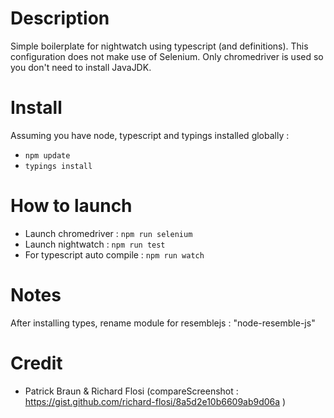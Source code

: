 # Description

Simple boilerplate for nightwatch using typescript (and definitions). This configuration does not make use of Selenium. Only chromedriver is used so you don't need to install JavaJDK. 

# Install

Assuming you have node, typescript and typings installed globally :
* `npm update`
* `typings install`

# How to launch  

- Launch chromedriver : `npm run selenium`
- Launch nightwatch : `npm run test`
- For typescript auto compile : `npm run watch`

# Notes

After installing types, rename module for resemblejs : "node-resemble-js"

# Credit

* Patrick Braun & Richard Flosi (compareScreenshot : https://gist.github.com/richard-flosi/8a5d2e10b6609ab9d06a )